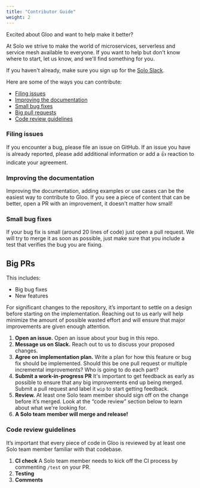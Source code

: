 ```yaml
---
title: "Contributor Guide"
weight: 2
---
```


Excited about Gloo and want to help make it better? 

At Solo we strive to make the world of microservices, serverless and service mesh available to everyone. If you want to help but don't know where to start, let us know, and we'll find something for you.

If you haven't already, make sure you sign up for the [Solo Slack](https://slack.solo.io).

Here are some of the ways you can contribute: 

* [Filing issues](#filing-issues)
* [Improving the documentation](#improving-the-documentation)
* [Small bug fixes](#small-bug-fixes)
* [Big pull requests](#big-prs)
* [Code review guidelines](#code-review-guidelines)


### Filing issues

If you encounter a bug, please file an issue on GitHub. If an issue you have is already reported, please add additional information or add a 👍 reaction to indicate your agreement.


### Improving the documentation

Improving the documentation, adding examples or use cases can be the easiest way to contribute to Gloo. If you see a piece of content that can be better, open a PR with an improvement, it doesn't matter how small!

### Small bug fixes

If your bug fix is small (around 20 lines of code) just open a pull request. We will try to merge it as soon as possible, just make sure that you include a test that verifies the bug you are fixing.

## Big PRs

This includes:

- Big bug fixes
- New features

For significant changes to the repository, it’s important to settle on a design before starting on the implementation. Reaching out to us early will help minimize the amount of possible wasted effort and will ensure that major improvements are given enough attention.

1. **Open an issue.** Open an issue about your bug in this repo.
2. **Message us on Slack.** Reach out to us to discuss your proposed changes.
3. **Agree on implementation plan.** Write a plan for how this feature or bug fix should be implemented. Should this be one pull request or multiple incremental improvements? Who is going to do each part?
4. **Submit a work-in-progress PR** It's important to get feedback as early as possible to ensure that any big improvements end up being merged. Submit a pull request and label it `wip` to start getting feedback.
5. **Review.** At least one Solo team member should sign off on the change before it’s merged. Look at the “code review” section below to learn about what we're looking for.
6. **A Solo team member will merge and release!**

### Code review guidelines

It’s important that every piece of code in Gloo is reviewed by at least one Solo team member familiar with that codebase.

1. **CI check** A Solo team member needs to kick off the CI process by commenting `/test` on your PR.
2. **Testing** 
3. **Comments** 